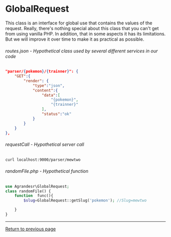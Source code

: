 # GlobalRequest
This class is an interface for global use that contains the values ​​of the request. Really, there's nothing special about this class that you can't get from using vanilla PHP. In addition, that in some aspects it has its limitations. But we will improve it over time to make it as practical as possible.

###### _routes.json_ - Hypothetical class used by several different services in our code
``` json
"parser/{pokemon}/{trainner}": {
    "GET":{
        "render": {
            "type":"json",
            "content":{
                "data":[
                    "{pokemon}",
                    "{trainner}"
                ],
                "status":"ok"
            }
        }
    }
},
```
###### _requestCall_ - Hypothetical server call
``` bash
curl localhost:9000/parser/mewtwo
```
###### _randomFile.php_ - Hypothetical function
``` php
use Agrandesr\GlobalRequest;
class randomFile() {
    function  func(){
        $slug=GlobalRequest::getSlug('pokemon'); //Slug=mewtwo

    }
}
```



---
[Return to previous page](../../README.md)

<!--
## BASIC INFO GETTER

<table class="tg">
<tbody>
  <tr>
    <td class="tg-c3ow" colspan="9">HYPERLINK</td>
  </tr>
  <tr>
    <td class="tg-c3ow" colspan="7">LINK</td>
    <td class="tg-baqh" colspan="2">ZELDA</td>
  </tr>
  <tr>
    <td class="tg-c3ow" colspan="5">SUBJECT</td>
    <td class="tg-baqh" colspan="4">PREDICATE</td>
  </tr>
  <tr>
    <td class="tg-c3ow" rowspan="4">PROTOCOL</td>
    <td class="tg-c3ow" colspan="6">ADDRESS</td>
    <td class="tg-baqh" rowspan="4">PARAMETERS<br></td>
    <td class="tg-baqh" rowspan="4">FRAGMENT<br></td>
  </tr>
  <tr>
    <td class="tg-baqh" colspan="3">HOST</td>
    <td class="tg-baqh" colspan="3">PATH</td>
  </tr>
  <tr>
    <td class="tg-baqh" colspan="3">DOMAIN</td>
    <td class="tg-baqh" rowspan="2">PORT</td>
    <td class="tg-baqh" rowspan="2">FILE SECTION</td>
    <td class="tg-baqh" rowspan="2">FILE SLUG</td>
  </tr>
  <tr>
    <td class="tg-0lax">SUBDOMAIN</td>
    <td class="tg-0lax">DOMAINNAME</td>
    <td class="tg-0lax">DOMAINEXTENSION</td>
  </tr>
</tbody>
</table>
-->

